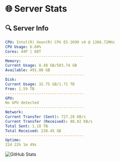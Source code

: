 # 🌐 Server Stats
## 🔍 Server Info
```yaml
CPU: Intel(R) Xeon(R) CPU E5-2699 v4 @ 1366.72MHz
CPU Usage: 6.60%
Cores: 44P | 88T
-----------------------------------
Memory:
Current Usage: 8.48 GB/503.74 GB
Available: 491.80 GB
-----------------------------------
Disk:
Current Usage: 32.75 GB/1.71 TB
Free: 1.59 TB
-----------------------------------
GPU:
No GPU detected
-----------------------------------
Network:
Current Transfer (Sent): 727.28 KB/s
Current Transfer (Received): 88.02 KB/s
Total Sent: 1.18 TB
Total Received: 238.45 GB
-----------------------------------
Uptime:
22d 22h 1m 49s
```
![GitHub Stats](https://img.shields.io/badge/Updated-2025-05-12_15:10:37-blue)